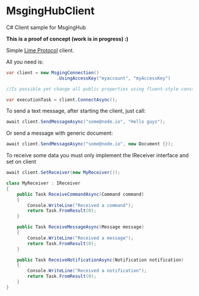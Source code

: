 # MsgingHubClient
C# Client sample for MsgingHub

**This is a proof of concept (work is in progress) :)** 

Simple [Lime Protocol](http://github.com/takenet/lime-csharp/) client.

All you need is:

```c#
var client = new MsgingConnection()
                   .UsingAccessKey("myaccount", "myAccessKey")

//Is possible yet change all public properties using fluent-style construction

var executionTask = client.ConnectAsync();
```

To send a text message, after starting the client, just call:

```c#
await client.SendMessageAsync("some@node.io", "Hello guys");
```

Or send a message with generic document:
```c#
await client.SendMessageAsync("some@node.io", new Document {});
```

To receive some data you must only implement the IReceiver interface and set on client

```c#
await client.SetReceiver(new MyReceiver());
```

```c#
class MyReceiver : IReceiver
{
    public Task ReceiveCommandAsync(Command command)
    {
        Console.WriteLine("Received a command");
        return Task.FromResult(0);
    }

    public Task ReceiveMessageAsync(Message message)
    {
        Console.WriteLine("Received a message");
        return Task.FromResult(0);
    }

    public Task ReceiveNotificationAsync(Notification notification)
    {
        Console.WriteLine("Received a notification");
        return Task.FromResult(0);
    }
}
```


